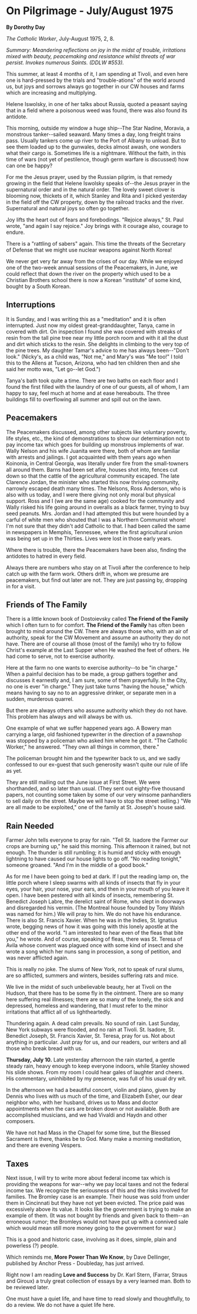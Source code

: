 On Pilgrimage - July/August 1975
================================

**By Dorothy Day**

*The Catholic Worker*, July-August 1975, 2, 8.

*Summary: Meandering reflections on joy in the midst of trouble,
irritations mixed with beauty, peacemaking and resistance whilst threats
of war persist. Invokes numerous Saints. (DDLW \#553).*

This summer, at least 4 months of it, I am spending at Tivoli, and even
here one is hard-pressed by the trials and "trouble-ations" of the world
around us, but joys and sorrows always go together in our CW houses and
farms which are increasing and multiplying.

Helene Iswolsky, in one of her talks about Russia, quoted a peasant
saying that in a field where a poisonous weed was found, there was also
found its antidote.

This morning, outside my window a huge ship--The Star Nadine, Moravia, a
monstrous tanker--sailed seaward. Many times a day, long freight trains
pass. Usually tankers come up river to the Port of Albany to unload. But
to see them loaded up to the gunwales, decks almost awash, one wonders
what their cargo is. Sometimes life is a nightmare. Without the faith,
in this time of wars (not yet of pestilence, though germ warfare is
discussed) how can one be happy?

For me the Jesus prayer, used by the Russian pilgrim, is that remedy
growing in the field that Helene Iswolsky speaks of--the Jesus prayer in
the supernatural order and in the natural order. The lovely sweet clover
is blooming now, thickets of it, which Stanley and Rita and I picked
yesterday in the field off the CW property, down by the railroad tracks
and the river. Supernatural and natural joys so often go together.

Joy lifts the heart out of fears and forebodings. "Rejoice always," St.
Paul wrote, "and again I say rejoice." Joy brings with it courage also,
courage to endure.

There is a "rattling of sabers" again. This time the threats of the
Secretary of Defense that we might use nuclear weapons against North
Korea!

We never get very far away from the crises of our day. While we enjoyed
one of the two-week annual sessions of the Peacemakers, in June, we
could reflect that down the river on the property which used to be a
Christian Brothers school there is now a Korean "institute" of some
kind, bought by a South Korean.

Interruptions
-------------

It is Sunday, and I was writing this as a "meditation" and it is often
interrupted. Just now my oldest great-granddaughter, Tanya, came in
covered with dirt. On inspection I found she was covered with streaks of
resin from the tall pine tree near my little porch room and with it all
the dust and dirt which sticks to the resin. She delights in climbing to
the very top of the pine trees. My daughter Tamar's advice to me has
always been--"Don't look." (Nicky's, as a child was, "Not me," and
Mary's was "Me too!" I told this to the Allens at Tucson, Arizona, who
had ten children then and she said her motto was, "Let go--let God.")

Tanya's bath took quite a time. There are two baths on each floor and I
found the first filled with the laundry of one of our guests, all of
whom, I am happy to say, feel much at home and at ease hereabouts. The
three buildings fill to overflowing all summer and spill out on the
lawn.

Peacemakers
-----------

The Peacemakers discussed, among other subjects like voluntary poverty,
life styles, etc., the kind of demonstrations to show our determination
not to pay income tax which goes for building up monstrous implements of
war. Wally Nelson and his wife Juanita were there, both of whom are
familiar with arrests and jailings. I got acquainted with them years ago
when Koinonia, in Central Georgia, was literally under fire from the
small-towners all around them. Barns had been set afire, houses shot
into, fences cut down so that the cattle of the agricultural community
escaped. The late Clarence Jordan, the minister who started this now
thriving community, narrowly escaped death many times. The Nelsons, Ross
Anderson, who is also with us today, and I were there giving not only
moral but physical support. Ross and I (we are the same age) cooked for
the community and Wally risked his life going around in overalls as a
black farmer, trying to buy seed peanuts. Mrs. Jordan and I had
attempted this but were hounded by a carful of white men who shouted
that I was a Northern Communist whore! I'm not sure that they didn't add
Catholic to that. I had been called the same in newspapers in Memphis,
Tennessee, where the first agricultural union was being set up in the
Thirties. Lives were lost in those early years.

Where there is trouble, there the Peacemakers have been also, finding
the antidotes to hatred in every field.

Always there are numbers who stay on at Tivoli after the conference to
help catch up with the farm work. Others drift in, whom we presume are
peacemakers, but find out later are not. They are just passing by,
dropping in for a visit.

Friends of The Family
---------------------

There is a little known book of Dostoievsky called **The Friend of the
Family** which I often turn to for comfort. **The Friend of the Family**
has often been brought to mind around the CW. There are always those
who, with an air of authority, speak for the CW Movement and assume an
authority they do not have. There are of course all those (most of the
family) who try to follow Christ's example at the Last Supper when He
washed the feet of others. He had come to serve, not to exercise
authority.

Here at the farm no one wants to exercise authority--to be "in charge."
When a painful decision has to be made, a group gathers together and
discusses it earnestly and, I am sure, some of them prayerfully. In the
City, no one is ever "in charge." They just take turns "having the
house," which means having to say no to an aggressive drinker, or
separate men in a sudden, murderous quarrel.

But there are always others who assume authority which they do not have.
This problem has always and will always be with us.

One example of what we suffer happened years ago. A Bowery man carrying
a large, old fashioned typewriter in the direction of a pawnshop was
stopped by a policeman who asked him where he got it. "The Catholic
Worker," he answered. "They own all things in common, there."

The policeman brought him and the typewriter back to us, and we sadly
confessed to our ex-guest that such generosity wasn't quite our rule of
life as yet.

They are still mailing out the June issue at First Street. We were
shorthanded, and so later than usual. (They sent out eighty-five
thousand papers, not counting some taken by some of our very winsome
panhandlers to sell daily on the street. Maybe we will have to stop the
street selling.) "We are all made to be exploited," one of the family at
St. Joseph's house said.

Rain Needed
-----------

Farmer John tells everyone to pray for rain. "Tell St. Isadore the
Farmer our crops are burning up," he said this morning. This afternoon
it rained, but not enough. The thunder is still rumbling; it is humid
and sticky with enough lightning to have caused our house lights to go
off. "No reading tonight," someone groaned. "And I'm in the middle of a
good book."

As for me I have been going to bed at dark. If I put the reading lamp
on, the little porch where I sleep swarms with all kinds of insects that
fly in your eyes, your hair, your nose, your ears, and then in your
mouth of you leave it open. I have been pestered with all kinds of
insects, remembering St. Benedict Joseph Labre, the derelict saint of
Rome, who slept in doorways and disregarded his vermin. (The Montreal
house founded by Tony Walsh was named for him.) We will pray to him. We
do not have his endurance. There is also St. Francis Xavier. When he was
in the Indies, St. Ignatius wrote, begging news of how it was going with
this lonely apostle at the other end of the world. "I am interested to
hear even of the fleas that bite you," he wrote. And of course, speaking
of fleas, there was St. Teresa of Avila whose convent was plagued once
with some kind of insect and she wrote a song which her nuns sang in
procession, a song of petition, and was never afflicted again.

This is really no joke. The slums of New York, not to speak of rural
slums, are so afflicted, summers and winters, besides suffering rats and
mice.

We live in the midst of such unbelievable beauty, her at Tivoli on the
Hudson, that there has to be some fly in the ointment. There are so many
here suffering real illnesses; there are so many of the lonely, the sick
and depressed, homeless and wandering, that I must refer to the minor
irritations that afflict all of us lightheartedly.

Thundering again. A dead calm prevails. No sound of rain. Last Sunday,
New York subways were flooded, and no rain at Tivoli. St. Isadore, St.
Benedict Joseph, St. Francis Xavier, St. Teresa, pray for us. Not about
anything in particular. Just pray for us, and our readers, our writers
and all those who break bread with us.

**Thursday, July 10.** Late yesterday afternoon the rain started, a
gentle steady rain, heavy enough to keep everyone indoors, while Stanley
showed his slide shows. From my room I could hear gales of laughter and
cheers. His commentary, uninhibited by my presence, was full of his
usual dry wit.

In the afternoon we had a beautiful concert, violin and piano, given by
Dennis who lives with us much of the time, and Elizabeth Esher, our dear
neighbor who, with her husband, drives us to Mass and doctor
appointments when the cars are broken down or not available. Both are
accomplished musicians, and we had Vivaldi and Haydn and other
composers.

We have not had Mass in the Chapel for some time, but the Blessed
Sacrament is there, thanks be to God. Many make a morning meditation,
and there are evening Vespers.

Taxes
-----

Next issue, I will try to write more about federal income tax which is
providing the weapons for war--why we pay local taxes and not the
federal income tax. We recognize the seriousness of this and the risks
involved for families. The Bromley case is an example. Their house was
sold from under them in Cincinnati but they have not yet been evicted.
The price paid was excessively above its value. It looks like the
government is trying to make an example of them. (It was not bought by
friends and given back to them--an erroneous rumor; the Bromleys would
not have put up with a connived sale which would mean still more money
going to the government for war.)

This is a good and historic case, involving as it does, simple, plain
and powerless (?) people.

Which reminds me, **More Power Than We Know**, by Dave Dellinger,
published by Anchor Press - Doubleday, has just arrived.

Right now I am reading **Love and Success** by Dr. Karl Stern, (Farrar,
Straus and Giroux) a truly great collection of essays by a very learned
man. Both to be reviewed later.

One must have a quiet life, and have time to read slowly and
thoughtfully, to do a review. We do not have a quiet life here.
